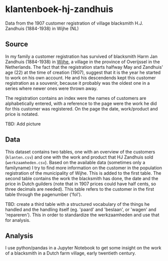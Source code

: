 # klantenboek-hj-zandhuis
Data from the 1907 customer registration of village blacksmith H.J. Zandhuis (1884-1938) in Wijhe (NL)

## Source
In my family a customer registration has survived of blacksmith Harm Jan Zandhuis (1884-1938) in [Wijhe](http://www.wikidata.org/entity/Q3164650), a village in the province of Overijssel in the Netherlands. The fact that the registration starts halfway May and Zandhuis' age (22) at the time of creation (1907), suggest that it is the year he started to work on his own account. He and his descendends kept this customer registration as a souvenir, because it probably was the oldest one in a series where newer ones were thrown away.

The registration contains an index were the names of customers are alphabetically entered, with a reference to the page were the work he did for this customer was registered. On the page the date, work/product and price is notated.

TBD: Add picture

## Data
This dataset contains two tables, one with an overview of the customers (```klanten.csv```) and one with the work and product that HJ Zandhuis sold (```werkzaamheden.csv```). Based on the available data (sometimes only a familyname) I try to find more information on the customer in the population registration of the municipality of Wijhe. This is added to the first table. The second table contains the work the blacksmith has done, the date and the price in Dutch guilders (note that in 1907 prices could have half cents, so three decimals are needed). This table refers to the customer in the first table through the pagenumber ('fol').

TBD: create a third table with a structured vocabulary of the things he handled and the handling itself (eg. 'paard' and 'beslaan', or 'wagen' and 'repareren'). This in order to standardize the werkzaamheden and use that for analysis.

## Analysis
I use python/pandas in a Jupyter Notebook to get some insight on the work of a blacksmith in a Dutch farm village, early twentieth century.
